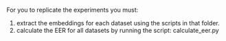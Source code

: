For you to replicate the experiments you must:

1. extract the embeddings for each dataset using the scripts in that folder.
2. calculate the EER for all datasets by running the script: calculate_eer.py